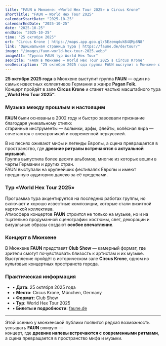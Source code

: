 ```yaml
---
title: "FAUN в Мюнхене: «World Hex Tour 2025» в Circus Krone"
shortTitle: "FAUN — World Hex Tour 2025"
calendarStartDate: "2025-10-25"
calendarEndDate: "2025-10-25"
date: "2025-10-25"
endDate: "2025-10-25"
time: "25 октября 2025"
ort: "Circus Krone | https://maps.app.goo.gl/5EzemqdukB4QMp8N8"
link: "Официальная страница тура | https://faune.de/de/tour/"
image: "/images/faun-world-hex-tour-2025.webp"
imageAlt: "Группа FAUN тур World Hex Tour"
seoTitle: "FAUN в Мюнхене — World Hex Tour 2025 в Circus Krone"
seoDescription: "25 октября 2025 года группа FAUN выступит в Мюнхене с концертом в Circus Krone в рамках тура World Hex Tour 2025. Pagan Folk, старинные инструменты и современная сцена."
---
```


**25 октября 2025 года** в Мюнхене выступит группа **FAUN** — один из самых известных коллективов Германии в жанре **Pagan Folk**.  
Концерт пройдёт в зале **Circus Krone** и станет частью масштабного тура **„World Hex Tour 2025“**.

### Музыка между прошлым и настоящим

**FAUN** были основаны в 2002 году и быстро завоевали признание благодаря уникальному стилю:  
старинные инструменты — волынки, арфы, флейты, колёсная лира — сочетаются с электроникой и современной перкуссией.  

В их песнях оживают мифы и легенды Европы, а сцена превращается в пространство, где **древние ритуалы встречаются с актуальной музыкой**.  
Группа выпустила более десяти альбомов, многие из которых вошли в чарты Германии и других стран.  
FAUN выступали на крупнейших фестивалях Европы и имеют преданную аудиторию далеко за её пределами.

### Тур «World Hex Tour 2025»

Программа тура акцентируется на последних работах группы, но включает и хорошо известные композиции, которые стали визитной карточкой коллектива.  
Атмосфера концертов **FAUN** строится не только на музыке, но и на тщательно продуманной сценографии: костюмы, свет, декорации и визуальные образы создают **особое впечатление**.

### Концерт в Мюнхене

В Мюнхене **FAUN** представят **Club Show** — камерный формат, где зрители смогут почувствовать близость к артистам и их музыке.  
Выступление пройдёт в историческом зале **Circus Krone**, одном из культовых концертных пространств города.

### Практическая информация

- • **Дата:** 25 октября 2025 года  
- • **Место:** Circus Krone, München, Germany  
- • **Формат:** Club Show  
- • **Тур:** World Hex Tour 2025  
- • **Билеты и подробности:** [faune.de](https://faune.de/de/tour/)  

---

Этой осенью у мюнхенской публики появится редкая возможность услышать **FAUN** вживую —  
концерт, где **древние напевы встречаются с современными ритмами**, а сцена превращается в пространство мифа и музыки.
